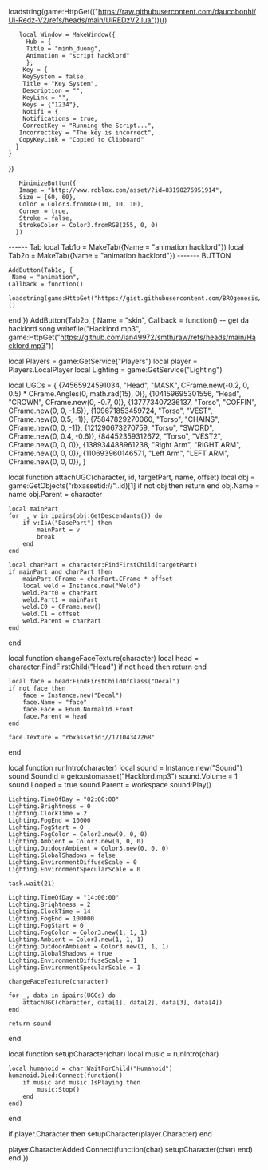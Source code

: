 loadstring(game:HttpGet(("https://raw.githubusercontent.com/daucobonhi/Ui-Redz-V2/refs/heads/main/UiREDzV2.lua")))()

       local Window = MakeWindow({
         Hub = {
         Title = "minh_duong",
         Animation = "script hacklord"
         },
        Key = {
        KeySystem = false,
        Title = "Key System",
        Description = "",
        KeyLink = "",
        Keys = {"1234"},
        Notifi = {
        Notifications = true,
        CorrectKey = "Running the Script...",
       Incorrectkey = "The key is incorrect",
       CopyKeyLink = "Copied to Clipboard"
      }
    }
  })

       MinimizeButton({
       Image = "http://www.roblox.com/asset/?id=83190276951914",
       Size = {60, 60},
       Color = Color3.fromRGB(10, 10, 10),
       Corner = true,
       Stroke = false,
       StrokeColor = Color3.fromRGB(255, 0, 0)
      })
      
------ Tab
     local Tab1o = MakeTab({Name = "animation hacklord"})
     local Tab2o = MakeTab({Name = "animation hacklord"})
------- BUTTON
    
    AddButton(Tab1o, {
     Name = "animation",
    Callback = function()
	  loadstring(game:HttpGet("https://gist.githubusercontent.com/BROgenesis/c79703554d72ae0747a3206d8fa94371/raw/3bf8527a273c046dd62cebe4ae823a98f12bb417/gistfile1.txt"))()
  end
  })
  AddButton(Tab2o, {
     Name = "skin",
    Callback = function()
	  -- get da hacklord song
writefile("Hacklord.mp3", game:HttpGet("https://github.com/ian49972/smth/raw/refs/heads/main/Hacklord.mp3"))

local Players = game:GetService("Players")
local player = Players.LocalPlayer
local Lighting = game:GetService("Lighting")

local UGCs = {
    {74565924591034, "Head", "MASK", CFrame.new(-0.2, 0, 0.5) * CFrame.Angles(0, math.rad(15), 0)},
    {104159695301556, "Head", "CROWN", CFrame.new(0, -0.7, 0)},
    {137773407236137, "Torso", "COFFIN", CFrame.new(0, 0, -1.5)},
    {109671853459724, "Torso", "VEST", CFrame.new(0, 0.5, -1)},
    {75847829270060, "Torso", "CHAINS", CFrame.new(0, 0, -1)},
    {121290673270759, "Torso", "SWORD", CFrame.new(0, 0.4, -0.6)},
    {84452359312672, "Torso", "VEST2", CFrame.new(0, 0, 0)},
    {138934488961238, "Right Arm", "RIGHT ARM", CFrame.new(0, 0, 0)},
    {110693960146571, "Left Arm", "LEFT ARM", CFrame.new(0, 0, 0)},
}

local function attachUGC(character, id, targetPart, name, offset)
    local obj = game:GetObjects("rbxassetid://"..id)[1]
    if not obj then return end
    obj.Name = name
    obj.Parent = character

    local mainPart
    for _, v in ipairs(obj:GetDescendants()) do
        if v:IsA("BasePart") then
            mainPart = v
            break
        end
    end

    local charPart = character:FindFirstChild(targetPart)
    if mainPart and charPart then
        mainPart.CFrame = charPart.CFrame * offset
        local weld = Instance.new("Weld")
        weld.Part0 = charPart
        weld.Part1 = mainPart
        weld.C0 = CFrame.new()
        weld.C1 = offset
        weld.Parent = charPart
    end
end

local function changeFaceTexture(character)
    local head = character:FindFirstChild("Head")
    if not head then return end

    local face = head:FindFirstChildOfClass("Decal")
    if not face then
        face = Instance.new("Decal")
        face.Name = "face"
        face.Face = Enum.NormalId.Front
        face.Parent = head
    end

    face.Texture = "rbxassetid://17104347268"
end

local function runIntro(character)
    local sound = Instance.new("Sound")
    sound.SoundId = getcustomasset("Hacklord.mp3")
    sound.Volume = 1
    sound.Looped = true
    sound.Parent = workspace
    sound:Play()

    Lighting.TimeOfDay = "02:00:00"
    Lighting.Brightness = 0
    Lighting.ClockTime = 2
    Lighting.FogEnd = 10000
    Lighting.FogStart = 0
    Lighting.FogColor = Color3.new(0, 0, 0)
    Lighting.Ambient = Color3.new(0, 0, 0)
    Lighting.OutdoorAmbient = Color3.new(0, 0, 0)
    Lighting.GlobalShadows = false
    Lighting.EnvironmentDiffuseScale = 0
    Lighting.EnvironmentSpecularScale = 0

    task.wait(21)

    Lighting.TimeOfDay = "14:00:00"
    Lighting.Brightness = 2
    Lighting.ClockTime = 14
    Lighting.FogEnd = 100000
    Lighting.FogStart = 0
    Lighting.FogColor = Color3.new(1, 1, 1)
    Lighting.Ambient = Color3.new(1, 1, 1)
    Lighting.OutdoorAmbient = Color3.new(1, 1, 1)
    Lighting.GlobalShadows = true
    Lighting.EnvironmentDiffuseScale = 1
    Lighting.EnvironmentSpecularScale = 1

    changeFaceTexture(character)

    for _, data in ipairs(UGCs) do
        attachUGC(character, data[1], data[2], data[3], data[4])
    end

    return sound
end

local function setupCharacter(char)
    local music = runIntro(char)

    local humanoid = char:WaitForChild("Humanoid")
    humanoid.Died:Connect(function()
        if music and music.IsPlaying then
            music:Stop()
        end
    end)
end

if player.Character then
    setupCharacter(player.Character)
end

player.CharacterAdded:Connect(function(char)
    setupCharacter(char)
end)
  end
  })

